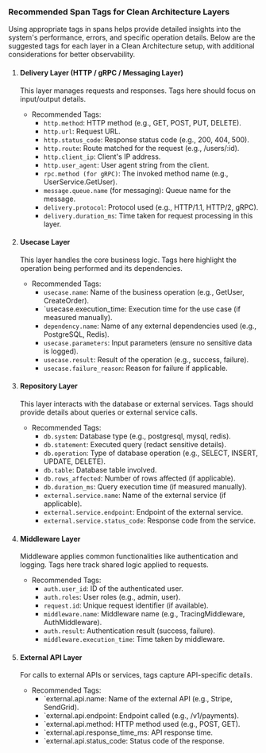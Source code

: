 ### Recommended Span Tags for Clean Architecture Layers

Using appropriate tags in spans helps provide detailed insights into the system's performance, errors, and specific
operation details. Below are the suggested tags for each layer in a Clean Architecture setup, with additional
considerations for better observability.

1. #### Delivery Layer (HTTP / gRPC / Messaging Layer)
   This layer manages requests and responses. Tags here should focus on input/output details.
    - Recommended Tags:
        - `http.method`: HTTP method (e.g., GET, POST, PUT, DELETE).
        - `http.url`: Request URL.
        - `http.status_code`: Response status code (e.g., 200, 404, 500).
        - `http.route`: Route matched for the request (e.g., /users/:id).
        - `http.client_ip`: Client's IP address.
        - `http.user_agent`: User agent string from the client.
        - `rpc.method (for gRPC)`: The invoked method name (e.g., UserService.GetUser).
        - `message.queue.name` (for messaging): Queue name for the message.
        - `delivery.protocol`: Protocol used (e.g., HTTP/1.1, HTTP/2, gRPC).
        - `delivery.duration_ms`: Time taken for request processing in this layer.


2. #### Usecase Layer
   This layer handles the core business logic. Tags here highlight the operation being performed and its dependencies.
    - Recommended Tags:
        - `usecase.name`: Name of the business operation (e.g., GetUser, CreateOrder).
        - `usecase.execution_time: Execution time for the use case (if measured manually).
        - `dependency.name`: Name of any external dependencies used (e.g., PostgreSQL, Redis).
        - `usecase.parameters`: Input parameters (ensure no sensitive data is logged).
        - `usecase.result`: Result of the operation (e.g., success, failure).
        - `usecase.failure_reason`: Reason for failure if applicable.


3. #### Repository Layer
   This layer interacts with the database or external services. Tags should provide details about queries or external
   service calls.
    - Recommended Tags:
        - `db.system`: Database type (e.g., postgresql, mysql, redis).
        - `db.statement`: Executed query (redact sensitive details).
        - `db.operation`: Type of database operation (e.g., SELECT, INSERT, UPDATE, DELETE).
        - `db.table`: Database table involved.
        - `db.rows_affected`: Number of rows affected (if applicable).
        - `db.duration_ms`: Query execution time (if measured manually).
        - `external.service.name`: Name of the external service (if applicable).
        - `external.service.endpoint`: Endpoint of the external service.
        - `external.service.status_code`: Response code from the service.


4. #### Middleware Layer
   Middleware applies common functionalities like authentication and logging. Tags here track shared logic applied to
   requests.
    - Recommended Tags:
        - `auth.user_id`: ID of the authenticated user.
        - `auth.roles`: User roles (e.g., admin, user).
        - `request.id`: Unique request identifier (if available).
        - `middleware.name`: Middleware name (e.g., TracingMiddleware, AuthMiddleware).
        - `auth.result`: Authentication result (success, failure).
        - `middleware.execution_time`: Time taken by middleware.


5. #### External API Layer
   For calls to external APIs or services, tags capture API-specific details.
    - Recommended Tags:
        - `external.api.name: Name of the external API (e.g., Stripe, SendGrid).
        - `external.api.endpoint: Endpoint called (e.g., /v1/payments).
        - `external.api.method: HTTP method used (e.g., POST, GET).
        - `external.api.response_time_ms: API response time.
        - `external.api.status_code: Status code of the response.